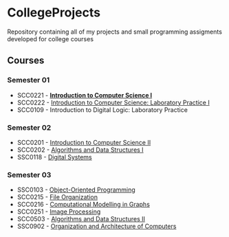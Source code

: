 # CollegeProjects

Repository containing all of my projects and small programming assigments developed for college courses

## Courses
### Semester 01
* SCC0221 - [**Introduction to Computer Science I**](./scc221)
* SCC0222 - [Introduction to Computer Science: Laboratory Practice I](./scc222)
* SCC0109 - Introduction to Digital Logic: Laboratory Practice 

### Semester 02
* SCC0201 -  [Introduction to Computer Science II](./scc201)
* SCC0202 - [Algorithms and Data Structures I](./scc202)
* SSC0118 - [Digital Systems](https://github.com/anacst/CPU)

### Semester 03
* SSC0103 - [Object-Oriented Programming](./ssc103)
* SCC0215 - [File Organization](./scc215)
* SCC0216 - [Computational Modelling in Graphs](./scc216)
* SCC0251 - [Image Processing](./scc251)
* SCC0503 - [Algorithms and Data Structures II](./scc503)
* SSC0902 - [Organization and Architecture of Computers](./ssc902)

